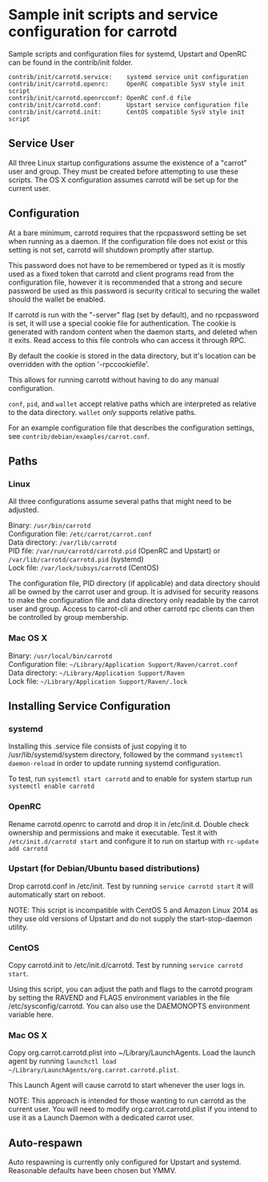 Sample init scripts and service configuration for carrotd
==========================================================

Sample scripts and configuration files for systemd, Upstart and OpenRC
can be found in the contrib/init folder.

    contrib/init/carrotd.service:    systemd service unit configuration
    contrib/init/carrotd.openrc:     OpenRC compatible SysV style init script
    contrib/init/carrotd.openrcconf: OpenRC conf.d file
    contrib/init/carrotd.conf:       Upstart service configuration file
    contrib/init/carrotd.init:       CentOS compatible SysV style init script

Service User
---------------------------------

All three Linux startup configurations assume the existence of a "carrot" user
and group.  They must be created before attempting to use these scripts.
The OS X configuration assumes carrotd will be set up for the current user.

Configuration
---------------------------------

At a bare minimum, carrotd requires that the rpcpassword setting be set
when running as a daemon.  If the configuration file does not exist or this
setting is not set, carrotd will shutdown promptly after startup.

This password does not have to be remembered or typed as it is mostly used
as a fixed token that carrotd and client programs read from the configuration
file, however it is recommended that a strong and secure password be used
as this password is security critical to securing the wallet should the
wallet be enabled.

If carrotd is run with the "-server" flag (set by default), and no rpcpassword is set,
it will use a special cookie file for authentication. The cookie is generated with random
content when the daemon starts, and deleted when it exits. Read access to this file
controls who can access it through RPC.

By default the cookie is stored in the data directory, but it's location can be overridden
with the option '-rpccookiefile'.

This allows for running carrotd without having to do any manual configuration.

`conf`, `pid`, and `wallet` accept relative paths which are interpreted as
relative to the data directory. `wallet` *only* supports relative paths.

For an example configuration file that describes the configuration settings,
see `contrib/debian/examples/carrot.conf`.

Paths
---------------------------------

### Linux

All three configurations assume several paths that might need to be adjusted.

Binary:              `/usr/bin/carrotd`  
Configuration file:  `/etc/carrot/carrot.conf`  
Data directory:      `/var/lib/carrotd`  
PID file:            `/var/run/carrotd/carrotd.pid` (OpenRC and Upstart) or `/var/lib/carrotd/carrotd.pid` (systemd)  
Lock file:           `/var/lock/subsys/carrotd` (CentOS)  

The configuration file, PID directory (if applicable) and data directory
should all be owned by the carrot user and group.  It is advised for security
reasons to make the configuration file and data directory only readable by the
carrot user and group.  Access to carrot-cli and other carrotd rpc clients
can then be controlled by group membership.

### Mac OS X

Binary:              `/usr/local/bin/carrotd`  
Configuration file:  `~/Library/Application Support/Raven/carrot.conf`  
Data directory:      `~/Library/Application Support/Raven`  
Lock file:           `~/Library/Application Support/Raven/.lock`  

Installing Service Configuration
-----------------------------------

### systemd

Installing this .service file consists of just copying it to
/usr/lib/systemd/system directory, followed by the command
`systemctl daemon-reload` in order to update running systemd configuration.

To test, run `systemctl start carrotd` and to enable for system startup run
`systemctl enable carrotd`

### OpenRC

Rename carrotd.openrc to carrotd and drop it in /etc/init.d.  Double
check ownership and permissions and make it executable.  Test it with
`/etc/init.d/carrotd start` and configure it to run on startup with
`rc-update add carrotd`

### Upstart (for Debian/Ubuntu based distributions)

Drop carrotd.conf in /etc/init.  Test by running `service carrotd start`
it will automatically start on reboot.

NOTE: This script is incompatible with CentOS 5 and Amazon Linux 2014 as they
use old versions of Upstart and do not supply the start-stop-daemon utility.

### CentOS

Copy carrotd.init to /etc/init.d/carrotd. Test by running `service carrotd start`.

Using this script, you can adjust the path and flags to the carrotd program by
setting the RAVEND and FLAGS environment variables in the file
/etc/sysconfig/carrotd. You can also use the DAEMONOPTS environment variable here.

### Mac OS X

Copy org.carrot.carrotd.plist into ~/Library/LaunchAgents. Load the launch agent by
running `launchctl load ~/Library/LaunchAgents/org.carrot.carrotd.plist`.

This Launch Agent will cause carrotd to start whenever the user logs in.

NOTE: This approach is intended for those wanting to run carrotd as the current user.
You will need to modify org.carrot.carrotd.plist if you intend to use it as a
Launch Daemon with a dedicated carrot user.

Auto-respawn
-----------------------------------

Auto respawning is currently only configured for Upstart and systemd.
Reasonable defaults have been chosen but YMMV.
